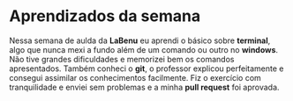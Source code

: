 # Aprendizados da semana
Nessa semana de aulda da **LaBenu** eu aprendi o básico sobre **terminal**, algo que nunca mexi a fundo além de um comando ou outro no **windows**. Não tive grandes dificuldades e memorizei bem os comandos apresentados.
Também conheci o **git**, o professor explicou perfeitamente e consegui assimilar os conhecimentos facilmente. Fiz o exercício com tranquilidade e enviei sem problemas e a minha **pull request** foi aprovada.